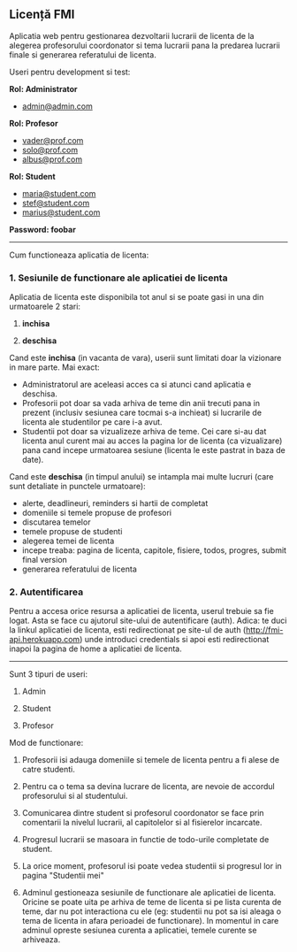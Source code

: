 ## Licență FMI

Aplicatia web pentru gestionarea dezvoltarii lucrarii de licenta de la alegerea profesorului coordonator si tema lucrarii pana la predarea lucrarii finale si generarea referatului de licenta. 

Useri pentru development si test:

**Rol: Administrator**
* admin@admin.com

**Rol: Profesor**
* vader@prof.com
* solo@prof.com
* albus@prof.com

**Rol: Student**
* maria@student.com
* stef@student.com
* marius@student.com

**Password: foobar**

------

Cum functioneaza aplicatia de licenta:


### 1. Sesiunile de functionare ale aplicatiei de licenta

Aplicatia de licenta este disponibila tot anul si se poate gasi in una din urmatoarele 2 stari:

1. **inchisa**

2. **deschisa**

Cand este **inchisa** (in vacanta de vara), userii sunt limitati doar la vizionare in mare parte.
Mai exact:
* Administratorul are aceleasi acces ca si atunci cand aplicatia e deschisa.
* Profesorii pot doar sa vada arhiva de teme din anii trecuti pana in prezent (inclusiv sesiunea care tocmai s-a inchieat) si lucrarile de licenta ale studentilor pe care i-a avut.
* Studentii pot doar sa vizualizeze arhiva de teme. Cei care si-au dat licenta anul curent mai au acces la pagina lor de licenta (ca vizualizare) pana cand incepe urmatoarea sesiune (licenta le este pastrat in baza de date).

Cand este **deschisa** (in timpul anului) se intampla mai multe lucruri (care sunt detaliate in punctele urmatoare):
- alerte, deadlineuri, reminders si hartii de completat
- domeniile si temele propuse de profesori
- discutarea temelor
- temele propuse de studenti
- alegerea temei de licenta
- incepe treaba: pagina de licenta, capitole, fisiere, todos, progres, submit final version
- generarea referatului de licenta


### 2. Autentificarea

Pentru a accesa orice resursa a aplicatiei de licenta, userul trebuie sa fie logat. Asta se face cu ajutorul site-ului de autentificare (auth). Adica: te duci la linkul aplicatiei de licenta, esti redirectionat pe site-ul de auth (http://fmi-api.herokuapp.com) unde introduci credentials si apoi esti redirectionat inapoi la pagina de home a aplicatiei de licenta.



------



Sunt 3 tipuri de useri:

1. Admin

2. Student

3. Profesor

Mod de functionare:

1. Profesorii isi adauga domeniile si temele de licenta pentru a fi alese de catre studenti.

2. Pentru ca o tema sa devina lucrare de licenta, are nevoie de accordul profesorului si al studentului.

3. Comunicarea dintre student si profesorul coordonator se face prin comentarii la nivelul lucrarii, al capitolelor si al fisierelor incarcate.

4. Progresul lucrarii se masoara in functie de todo-urile completate de student.

5. La orice moment, profesorul isi poate vedea studentii si progresul lor in pagina "Studentii mei" 

6. Adminul gestioneaza sesiunile de functionare ale aplicatiei de licenta. Oricine se poate uita pe arhiva de teme de licenta si pe lista curenta de teme, dar nu pot interactiona cu ele (eg: studentii nu pot sa isi aleaga o tema de licenta in afara perioadei de functionare). In momentul in care adminul opreste sesiunea curenta a aplicatiei, temele curente se arhiveaza.

